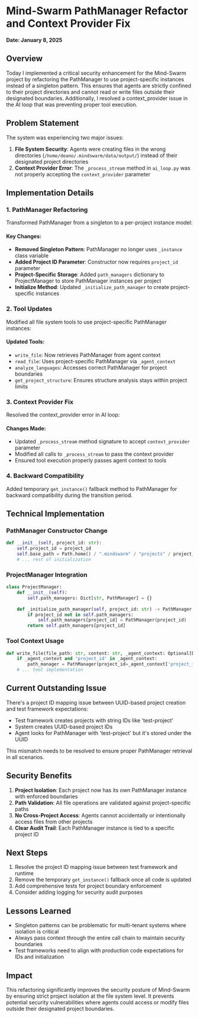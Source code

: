 # Mind-Swarm PathManager Refactor and Context Provider Fix
**Date: January 8, 2025**

## Overview
Today I implemented a critical security enhancement for the Mind-Swarm project by refactoring the PathManager to use project-specific instances instead of a singleton pattern. This ensures that agents are strictly confined to their project directories and cannot read or write files outside their designated boundaries. Additionally, I resolved a context_provider issue in the AI loop that was preventing proper tool execution.

## Problem Statement
The system was experiencing two major issues:
1. **File System Security**: Agents were creating files in the wrong directories (`/home/deano/.mindswarm/data/output/`) instead of their designated project directories
2. **Context Provider Error**: The `_process_stream` method in `ai_loop.py` was not properly accepting the `context_provider` parameter

## Implementation Details

### 1. PathManager Refactoring
Transformed PathManager from a singleton to a per-project instance model:

#### Key Changes:
- **Removed Singleton Pattern**: PathManager no longer uses `_instance` class variable
- **Added Project ID Parameter**: Constructor now requires `project_id` parameter
- **Project-Specific Storage**: Added `path_managers` dictionary to ProjectManager to store PathManager instances per project
- **Initialize Method**: Updated `_initialize_path_manager` to create project-specific instances

### 2. Tool Updates
Modified all file system tools to use project-specific PathManager instances:

#### Updated Tools:
- `write_file`: Now retrieves PathManager from agent context
- `read_file`: Uses project-specific PathManager via `_agent_context`
- `analyze_languages`: Accesses correct PathManager for project boundaries
- `get_project_structure`: Ensures structure analysis stays within project limits

### 3. Context Provider Fix
Resolved the context_provider error in AI loop:

#### Changes Made:
- Updated `_process_stream` method signature to accept `context_provider` parameter
- Modified all calls to `_process_stream` to pass the context provider
- Ensured tool execution properly passes agent context to tools

### 4. Backward Compatibility
Added temporary `get_instance()` fallback method to PathManager for backward compatibility during the transition period.

## Technical Implementation

### PathManager Constructor Change
```python
def __init__(self, project_id: str):
    self.project_id = project_id
    self.base_path = Path.home() / ".mindswarm" / "projects" / project_id
    # ... rest of initialization
```

### ProjectManager Integration
```python
class ProjectManager:
    def __init__(self):
        self.path_managers: Dict[str, PathManager] = {}
    
    def _initialize_path_manager(self, project_id: str) -> PathManager:
        if project_id not in self.path_managers:
            self.path_managers[project_id] = PathManager(project_id)
        return self.path_managers[project_id]
```

### Tool Context Usage
```python
def write_file(file_path: str, content: str, _agent_context: Optional[Dict] = None) -> Dict:
    if _agent_context and 'project_id' in _agent_context:
        path_manager = PathManager(project_id=_agent_context['project_id'])
    # ... tool implementation
```

## Current Outstanding Issue
There's a project ID mapping issue between UUID-based project creation and test framework expectations:
- Test framework creates projects with string IDs like 'test-project'
- System creates UUID-based project IDs
- Agent looks for PathManager with 'test-project' but it's stored under the UUID

This mismatch needs to be resolved to ensure proper PathManager retrieval in all scenarios.

## Security Benefits
1. **Project Isolation**: Each project now has its own PathManager instance with enforced boundaries
2. **Path Validation**: All file operations are validated against project-specific paths
3. **No Cross-Project Access**: Agents cannot accidentally or intentionally access files from other projects
4. **Clear Audit Trail**: Each PathManager instance is tied to a specific project ID

## Next Steps
1. Resolve the project ID mapping issue between test framework and runtime
2. Remove the temporary `get_instance()` fallback once all code is updated
3. Add comprehensive tests for project boundary enforcement
4. Consider adding logging for security audit purposes

## Lessons Learned
- Singleton patterns can be problematic for multi-tenant systems where isolation is critical
- Always pass context through the entire call chain to maintain security boundaries
- Test frameworks need to align with production code expectations for IDs and initialization

## Impact
This refactoring significantly improves the security posture of Mind-Swarm by ensuring strict project isolation at the file system level. It prevents potential security vulnerabilities where agents could access or modify files outside their designated project boundaries.